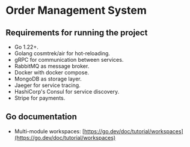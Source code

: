 # Order Management System
## Requirements for running the project
- Go 1.22+.
- Golang cosmtrek/air for hot-reloading.
- gRPC for communication between services.
- RabbitMQ as message broker.
- Docker with docker compose.
- MongoDB as storage layer.
- Jaeger for service tracing.
- HashiCorp's Consul for service discovery.
- Stripe for payments.


## Go documentation
- Multi-module workspaces: [https://go.dev/doc/tutorial/workspaces](https://go.dev/doc/tutorial/workspaces)